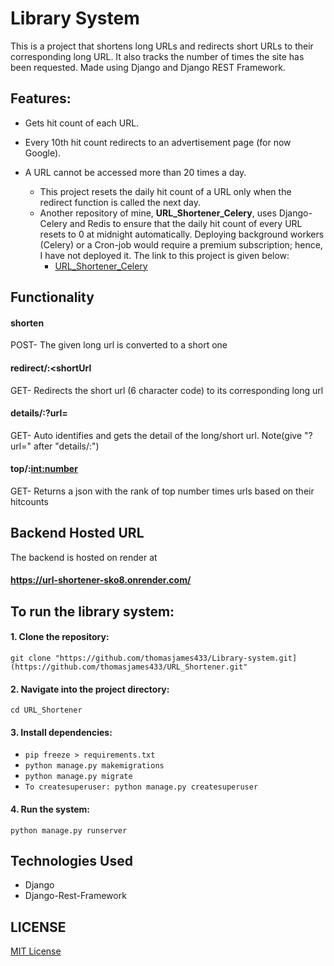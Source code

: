 # Library System

This is a project that shortens long URLs and redirects short URLs to their corresponding long URL. It also tracks the number of times the site has been requested. Made using Django and Django REST Framework.

## Features:

- Gets hit count of each URL.
- Every 10th hit count redirects to an advertisement page (for now Google).
- A URL cannot be accessed more than 20 times a day.  

  - This project resets the daily hit count of a URL only when the redirect function is called the next day.  
  - Another repository of mine, **URL_Shortener_Celery**, uses Django-Celery and Redis to ensure that the daily hit count of every URL resets to 0 at midnight automatically. Deploying background workers (Celery) or a Cron-job would require a premium subscription; hence, I have not deployed it. The link to this project is given below:  
    - [URL_Shortener_Celery](https://github.com/thomasjames433/URL_Shortener_Celery)


## Functionality

#### shorten
 POST- The given long url is converted to a short one

#### redirect/:<shortUrl
  GET- Redirects the short url (6 character code) to its corresponding long url

#### details/:?url= <enter the url>
  GET- Auto identifies and gets the detail of the long/short url. Note(give "?url=" after "details/:")

#### top/:<int:number>
  GET- Returns a json with the rank of top number times urls based on their hitcounts


## Backend Hosted URL
The backend is hosted on render at 
#### https://url-shortener-sko8.onrender.com/


## To run the library system:

#### 1. Clone the repository:
   `git clone "https://github.com/thomasjames433/Library-system.git](https://github.com/thomasjames433/URL_Shortener.git"`
#### 2. Navigate into the project directory:
   `cd URL_Shortener`
#### 3. Install dependencies:
   - `pip freeze > requirements.txt`
   - `python manage.py makemigrations`
   - `python manage.py migrate`  
   - `To createsuperuser: python manage.py createsuperuser`
#### 4. Run the system:
   `python manage.py runserver`

## Technologies Used
- Django
- Django-Rest-Framework


## LICENSE
[MIT License](LICENSE)
